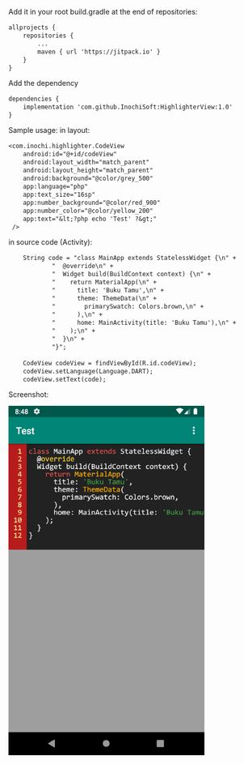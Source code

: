 Add it in your root build.gradle at the end of repositories:
    
    allprojects {
        repositories {
            ...
            maven { url 'https://jitpack.io' }
        }
    }
    
Add the dependency
    
    dependencies {
        implementation 'com.github.InochiSoft:HighlighterView:1.0'
    }
    
Sample usage:
in layout:


    <com.inochi.highlighter.CodeView
        android:id="@+id/codeView"
        android:layout_width="match_parent"
        android:layout_height="match_parent"
        android:background="@color/grey_500"
        app:language="php"
        app:text_size="16sp"
        app:number_background="@color/red_900"
        app:number_color="@color/yellow_200"
        app:text="&lt;?php echo 'Test' ?&gt;"
     />
    
    
in source code (Activity):

        String code = "class MainApp extends StatelessWidget {\n" +
                "  @override\n" +
                "  Widget build(BuildContext context) {\n" +
                "    return MaterialApp(\n" +
                "      title: 'Buku Tamu',\n" +
                "      theme: ThemeData(\n" +
                "        primarySwatch: Colors.brown,\n" +
                "      ),\n" +
                "      home: MainActivity(title: 'Buku Tamu'),\n" +
                "    );\n" +
                "  }\n" +
                "}";
        
        CodeView codeView = findViewById(R.id.codeView);
        codeView.setLanguage(Language.DART);
        codeView.setText(code);
        
Screenshot:


![Sample DART](https://github.com/InochiSoft/HighlighterView/blob/master/screenshot/ss-1.png)